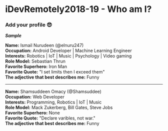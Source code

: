 # iDevRemotely2018-19 - Who am I? 
### Add your profile 😎 

**_Sample_**

**Name:** Ismail Nurudeen (@elnuru247) <br>
**Occupation:** Android Developer | Machine Learning Engineer <br>
**Interests:** Robotics | IoT | Music | Psychology | Video gaming <br>
**Role Model:** Sebastian Thrun <br>
**Favorite Superhero:** Iron Man <br>
**Favorite Quote:** "I set limits then I exceed them" <br>
**The adjective that best describes me:** Funny <br>
___

**Name:** Shamsuddeen Omacy (@Shamsuddee) <br>
**Occupation:** Web Developer<br>
**Interests:** Programming, Robotics | IoT | Music<br>
**Role Model:** Mack Zukerberg, Bill Gates, Steve Jobs <br>
**Favorite Superhero:** None <br>
**Favorite Quote:** "Declare varibles, not war." <br>
**The adjective that best describes me:** Funny <br>



